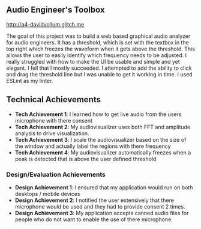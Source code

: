 
## Audio Engineer's Toolbox

http://a4-davidvollum.glitch.me

The goal of this project was to build a web based graphical audio analyzer for audio engineers. It has a threshold, which is set 
with the textbox in the top right which freezes the waveform when it gets above the threshold. This allows the user to 
easily identify which frequency needs to be adjusted.  I really struggled with how to make the UI be usable and simple
and yet elegant. I fell that I mostly succeeded. I attempted to add the ability to click and drag the threshold line 
but I was unable to get it working in time. I used ESLint as my linter.


## Technical Achievements
- **Tech Achievement 1**: I learned how to get live audio from the users microphone with there consent
- **Tech Achievement 2**: My audiovisualizer uses both FFT and amplitude analysis to drive visualization.
- **Tech Achievement 3**: I scale the audiovisualizer based on the size of the window and actually label the regions with there frequency
- **Tech Achievement 4**: My audiovisualizer automatically freezes when a peak is detected that is above the user defined threshold

### Design/Evaluation Achievements
- **Design Achievement 1**: I ensured that my application would run on both desktops / mobile devices
- **Design Achievement 2**: I notified the user extensively that there microphone would be used and they had to provide consent 2 times.
- **Design Achievement 3**: My application accepts canned audio files for people who do not want to enable the use of there microphone.
